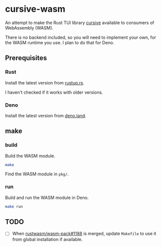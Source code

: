 # cursive-wasm

An attempt to make the Rust TUI library
[cursive](https://github.com/gyscos/cursive) available to consumers of
WebAssembly (WASM).

There is no backend included, so you will need to implement your own, for the
WASM runtime you use. I plan to do that for Deno.

## Prerequisites

### Rust

Install the latest version from [rustup.rs](https://rustup.rs/).

I haven't checked if it works with older versions.

### Deno

Install the latest version from [deno.land](https://deno.land/).

## make

### build

Build the WASM module.

```bash
make
```

Find the WASM module in `pkg/`.

### run

Build and run the WASM module in Deno.

```bash
make run
```

## TODO

- [ ] When
      [rustwasm/wasm-pack#1188](https://github.com/rustwasm/wasm-pack/pull/1188)
      is merged, update `Makefile` to use it from global installation if
      available.
